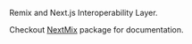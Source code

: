 Remix and Next.js Interoperability Layer.

Checkout [NextMix](https://www.npmjs.com/package/nextmix) package for documentation.
